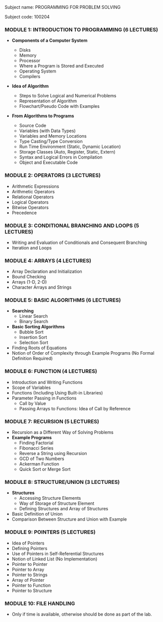 Subject name: PROGRAMMING FOR PROBLEM SOLVING

Subject code: 100204

### MODULE 1: INTRODUCTION TO PROGRAMMING (6 LECTURES)
- **Components of a Computer System**
  - Disks
  - Memory
  - Processor
  - Where a Program is Stored and Executed
  - Operating System
  - Compilers
  
- **Idea of Algorithm**
  - Steps to Solve Logical and Numerical Problems
  - Representation of Algorithm
  - Flowchart/Pseudo Code with Examples

- **From Algorithms to Programs**
  - Source Code
  - Variables (with Data Types)
  - Variables and Memory Locations
  - Type Casting/Type Conversion
  - Run Time Environment (Static, Dynamic Location)
  - Storage Classes (Auto, Register, Static, Extern)
  - Syntax and Logical Errors in Compilation
  - Object and Executable Code

### MODULE 2: OPERATORS (3 LECTURES)
- Arithmetic Expressions
- Arithmetic Operators
- Relational Operators
- Logical Operators
- Bitwise Operators
- Precedence

### MODULE 3: CONDITIONAL BRANCHING AND LOOPS (5 LECTURES)
- Writing and Evaluation of Conditionals and Consequent Branching
- Iteration and Loops

### MODULE 4: ARRAYS (4 LECTURES)
- Array Declaration and Initialization
- Bound Checking
- Arrays (1-D, 2-D)
- Character Arrays and Strings

### MODULE 5: BASIC ALGORITHMS (6 LECTURES)
- **Searching**
  - Linear Search
  - Binary Search
- **Basic Sorting Algorithms**
  - Bubble Sort
  - Insertion Sort
  - Selection Sort
- Finding Roots of Equations
- Notion of Order of Complexity through Example Programs (No Formal Definition Required)

### MODULE 6: FUNCTION (4 LECTURES)
- Introduction and Writing Functions
- Scope of Variables
- Functions (Including Using Built-in Libraries)
- Parameter Passing in Functions
  - Call by Value
  - Passing Arrays to Functions: Idea of Call by Reference

### MODULE 7: RECURSION (5 LECTURES)
- Recursion as a Different Way of Solving Problems
- **Example Programs**
  - Finding Factorial
  - Fibonacci Series
  - Reverse a String using Recursion
  - GCD of Two Numbers
  - Ackerman Function
  - Quick Sort or Merge Sort

### MODULE 8: STRUCTURE/UNION (3 LECTURES)
- **Structures**
  - Accessing Structure Elements
  - Way of Storage of Structure Element
  - Defining Structures and Array of Structures
- Basic Definition of Union
- Comparison Between Structure and Union with Example

### MODULE 9: POINTERS (5 LECTURES)
- Idea of Pointers
- Defining Pointers
- Use of Pointers in Self-Referential Structures
- Notion of Linked List (No Implementation)
- Pointer to Pointer
- Pointer to Array
- Pointer to Strings
- Array of Pointer
- Pointer to Function
- Pointer to Structure

### MODULE 10: FILE HANDLING
- Only if time is available, otherwise should be done as part of the lab.

